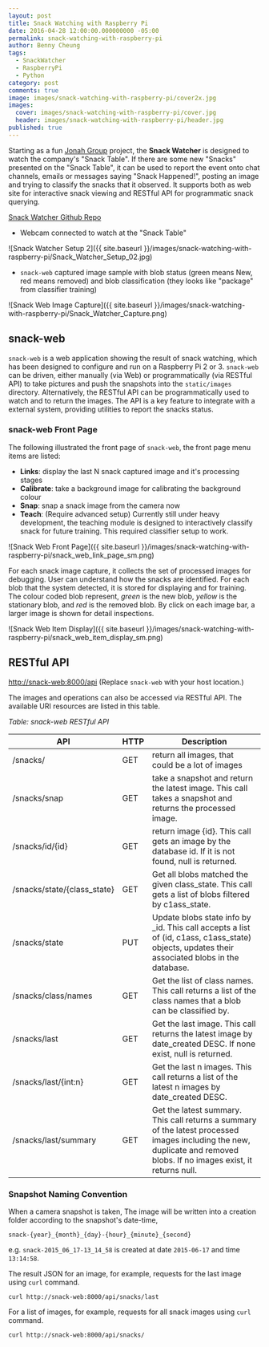 ```yaml
---
layout: post
title: Snack Watching with Raspberry Pi
date: 2016-04-28 12:00:00.000000000 -05:00
permalink: snack-watching-with-raspberry-pi
author: Benny Cheung
tags:
  - SnackWatcher
  - RaspberryPi
  - Python
category: post
comments: true
image: images/snack-watching-with-raspberry-pi/cover2x.jpg
images:
  cover: images/snack-watching-with-raspberry-pi/cover.jpg
  header: images/snack-watching-with-raspberry-pi/header.jpg
published: true
---
```


<!--excerpt.start-->
Starting as a fun [Jonah Group](http://www.jonahgroup.com) project,
the **Snack Watcher** is designed to watch the company's "Snack Table". If there are
some new "Snacks" presented on the "Snack Table", it can be used to report the
event onto chat channels, emails or messages saying "Snack Happened!", posting
an image and trying to classify the snacks that it observed. It supports both as
web site for interactive snack viewing and RESTful API for programmatic snack querying.
<!--excerpt.end-->

[Snack Watcher Github Repo](https://github.com/jonahgroup/SnackWatcher)

* Webcam connected to watch at the "Snack Table"

![Snack Watcher Setup 2]({{ site.baseurl }}/images/snack-watching-with-raspberry-pi/Snack_Watcher_Setup_02.jpg)

* `snack-web` captured image sample with blob status (green means New, red means removed) and blob classification (they looks like "package" from classifier training)

![Snack Web Image Capture]({{ site.baseurl }}/images/snack-watching-with-raspberry-pi/Snack_Watcher_Capture.png)

## snack-web
`snack-web` is a web application showing the result of snack watching, which has
been designed to configure and run on a Raspberry Pi 2 or 3. `snack-web` can
be driven, either manually (via Web) or programmatically (via RESTful API) to
take pictures and push the snapshots into the `static/images` directory. Alternatively, the
RESTful API can be programmatically used to watch and to return the images. The API is
a key feature to integrate with a external system, providing utilities to
report the snacks status.

### snack-web Front Page
The following illustrated the front page of `snack-web`, the front page menu items are listed:

- **Links**: display the last N snack captured image and it's processing stages
- **Calibrate**: take a background image for calibrating the background colour
- **Snap**: snap a snack image from the camera now
- **Teach**: (Require advanced setup) Currently still under heavy development, the teaching module is designed to interactively classify snack for future training. This required classifier setup to work.

![Snack Web Front Page]({{ site.baseurl }}/images/snack-watching-with-raspberry-pi/snack_web_link_page_sm.png)

For each snack image capture, it collects the set of processed images for debugging. User can understand how the snacks are identified. For each blob that the system detected, it is stored for displaying and for training. The colour coded blob represent, *green* is the new blob, *yellow* is the stationary blob, and *red* is the removed blob. By click on each image bar, a larger image is shown for detail inspections.

![Snack Web Item Display]({{ site.baseurl }}/images/snack-watching-with-raspberry-pi/snack_web_item_display_sm.png)

## RESTful API
<http://snack-web:8000/api>
(Replace `snack-web` with your host location.)

The images and operations can also be accessed via RESTful API. The available URI resources are listed in this table.

*Table: snack-web RESTful API*

| API | HTTP | Description |
|-----|------|-------------|
| /snacks/ | GET | return all images, that could be a lot of images
| /snacks/snap | GET | take a snapshot and return the latest image. This call takes a snapshot and returns the processed image.
| /snacks/id/{id} | GET | return image {id}. This call gets an image by the database id. If it is not found, null is returned.
| /snacks/state/{class_state} | GET | Get all blobs matched the given class_state. This call gets a list of blobs filtered by c1ass_state.
| /snacks/state | PUT | Update blobs state info by _id. This call accepts a list of (id, c1ass, c1ass_state) objects, updates their associated blobs in the database.
| /snacks/class/names | GET | Get the list of class names. This call returns a list of the class names that a blob can be classified by.
| /snacks/last | GET | Get the last image. This call returns the latest image by date_created DESC. If none exist, null is returned.
| /snacks/last/{int:n} | GET | Get the last n images. This call returns a list of the latest n images by date_created DESC.
| /snacks/last/summary | GET | Get the latest summary. This call returns a summary of the latest processed images including the new, duplicate and removed blobs. If no images exist, it returns null.

### Snapshot Naming Convention

When a camera snapshot is taken, The image will be written into a creation folder according to the snapshot's date-time,

```
snack-{year}_{month}_{day}-{hour}_{minute}_{second}
```

e.g. `snack-2015_06_17-13_14_58` is created at date `2015-06-17` and time `13:14:58`.


The result JSON for an image, for example, requests for the last image using `curl` command.

```
curl http://snack-web:8000/api/snacks/last
```

For a list of images, for example, requests for all snack images using `curl` command.

```
curl http://snack-web:8000/api/snacks/
```
